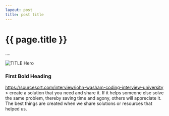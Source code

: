 ```yaml
--- 
layout: post
title: post title
---
```


{{ page.title }}
================
<!--Available Meta Tags: Code, Design, Bookmarklet, Tutorial, Utility, Marketing -->
<p class="meta">....</p>

![TITLE Hero](/images/-TITLE-hero.jpg "...")

### First Bold Heading

https://sourcesort.com/interview/john-washam-coding-interview-university >
create a solution that you need and share it. If it helps someone else solve the same problem, thereby saving time and agony, others will appreciate it. The best things are created when we share solutions or resources that helped us.
